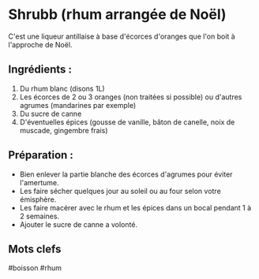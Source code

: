 Shrubb (rhum arrangée de Noël)
==============================

C'est une liqueur antillaise à base d'écorces d'oranges que l'on boit à l'approche de Noël.

Ingrédients :
-----------

1. Du rhum blanc (disons 1L)
2. Les écorces de 2 ou 3 oranges (non traitées si possible) ou d'autres agrumes (mandarines par exemple)
3. Du sucre de canne
4. D'éventuelles épices (gousse de vanille, bâton de canelle, noix de muscade, gingembre frais)

Préparation :
-------------

* Bien enlever la partie blanche des écorces d'agrumes pour éviter l'amertume.
* Les faire sécher quelques jour au soleil ou au four selon votre émisphère.
* Les faire macérer avec le rhum et les épices dans un bocal pendant 1 à 2 semaines.
* Ajouter le sucre de canne a volonté.

Mots clefs
-----------

#boisson
#rhum


